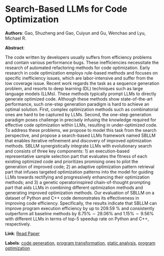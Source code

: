 # Search-Based LLMs for Code Optimization

**Authors**: Gao, Shuzheng and Gao, Cuiyun and Gu, Wenchao and Lyu, Michael R.

**Abstract**:

The code written by developers usually suffers from efficiency problems and contain various performance bugs. These inefficiencies necessitate the research of automated refactoring methods for code optimization. Early research in code optimization employs rule-based methods and focuses on specific inefficiency issues, which are labor-intensive and suffer from the low coverage issue. Recent work regards the task as a sequence generation problem, and resorts to deep learning (DL) techniques such as large language models (LLMs). These methods typically prompt LLMs to directly generate optimized code. Although these methods show state-of-the-art performance, such one-step generation paradigm is hard to achieve an optimal solution. First, complex optimization methods such as combinatorial ones are hard to be captured by LLMs. Second, the one-step generation paradigm poses challenge in precisely infusing the knowledge required for effective code optimization within LLMs, resulting in under-optimized code. To address these problems, we propose to model this task from the search perspective, and propose a search-based LLMs framework named SBLLM that enables iterative refinement and discovery of improved optimization methods. SBLLM synergistically integrate LLMs with evolutionary search and consists of three key components: 1) an execution-based representative sample selection part that evaluates the fitness of each existing optimized code and prioritizes promising ones to pilot the generation of improved code; 2) an adaptive optimization pattern retrieval part that infuses targeted optimization patterns into the model for guiding LLMs towards rectifying and progressively enhancing their optimization methods; and 3) a genetic operatorinspired chain-of-thought prompting part that aids LLMs in combining different optimization methods and generating improved optimization methods. Our evaluation of SBLLM on a dataset of Python and C++ code demonstrates its effectiveness in improving code efficiency. Specifically, the results indicate that SBLLM can improve program execution efficiency by up to 209.59 % and consistently outperform all baseline methods by $8.75 \% \sim 28.06 {\%}$ and $1.15 \% \sim 9.56 {\%}$ with different LLMs in terms of top-5 speedup rate on Python and C++, respectively.

**Link**: [Read Paper](https://doi.ieeecomputersociety.org/10.1109/ICSE55347.2025.00021)

**Labels**: [code generation](../../labels/code_generation.md), [program transformation](../../labels/program_transformation.md), [static analysis](../../labels/static_analysis.md), [program optimization](../../labels/program_optimization.md)
